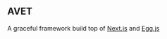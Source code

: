 ## AVET

A graceful framework build top of [Next.js] and [Egg.js]

[Next.js]: https://github.com/zeit/next.js
[Egg.js]: https://github.com/eggjs/egg
